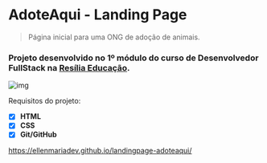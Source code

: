 # AdoteAqui - Landing Page
> Página inicial para uma ONG de adoção de animais.
 
### Projeto desenvolvido no 1º módulo do curso de **Desenvolvedor FullStack** na [Resília Educação](https://www.resilia.com.br/).

![img](https://user-images.githubusercontent.com/99571291/164082481-e4b3e141-562e-472b-9480-42b6f1594421.png)


Requisitos do projeto:
- [x] **HTML** 
- [x] **CSS** 
- [x] **Git/GitHub**

https://ellenmariadev.github.io/landingpage-adoteaqui/
